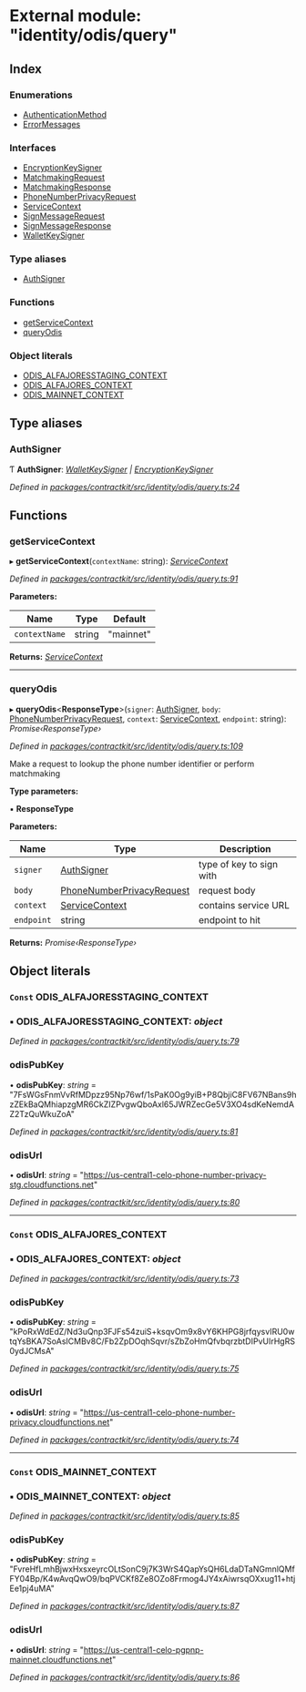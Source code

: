 # External module: "identity/odis/query"

## Index

### Enumerations

* [AuthenticationMethod](../enums/_identity_odis_query_.authenticationmethod.md)
* [ErrorMessages](../enums/_identity_odis_query_.errormessages.md)

### Interfaces

* [EncryptionKeySigner](../interfaces/_identity_odis_query_.encryptionkeysigner.md)
* [MatchmakingRequest](../interfaces/_identity_odis_query_.matchmakingrequest.md)
* [MatchmakingResponse](../interfaces/_identity_odis_query_.matchmakingresponse.md)
* [PhoneNumberPrivacyRequest](../interfaces/_identity_odis_query_.phonenumberprivacyrequest.md)
* [ServiceContext](../interfaces/_identity_odis_query_.servicecontext.md)
* [SignMessageRequest](../interfaces/_identity_odis_query_.signmessagerequest.md)
* [SignMessageResponse](../interfaces/_identity_odis_query_.signmessageresponse.md)
* [WalletKeySigner](../interfaces/_identity_odis_query_.walletkeysigner.md)

### Type aliases

* [AuthSigner](_identity_odis_query_.md#authsigner)

### Functions

* [getServiceContext](_identity_odis_query_.md#getservicecontext)
* [queryOdis](_identity_odis_query_.md#queryodis)

### Object literals

* [ODIS_ALFAJORESSTAGING_CONTEXT](_identity_odis_query_.md#const-odis_alfajoresstaging_context)
* [ODIS_ALFAJORES_CONTEXT](_identity_odis_query_.md#const-odis_alfajores_context)
* [ODIS_MAINNET_CONTEXT](_identity_odis_query_.md#const-odis_mainnet_context)

## Type aliases

###  AuthSigner

Ƭ **AuthSigner**: *[WalletKeySigner](../interfaces/_identity_odis_query_.walletkeysigner.md) | [EncryptionKeySigner](../interfaces/_identity_odis_query_.encryptionkeysigner.md)*

*Defined in [packages/contractkit/src/identity/odis/query.ts:24](https://github.com/celo-org/celo-monorepo/blob/master/packages/contractkit/src/identity/odis/query.ts#L24)*

## Functions

###  getServiceContext

▸ **getServiceContext**(`contextName`: string): *[ServiceContext](../interfaces/_identity_odis_query_.servicecontext.md)*

*Defined in [packages/contractkit/src/identity/odis/query.ts:91](https://github.com/celo-org/celo-monorepo/blob/master/packages/contractkit/src/identity/odis/query.ts#L91)*

**Parameters:**

Name | Type | Default |
------ | ------ | ------ |
`contextName` | string | "mainnet" |

**Returns:** *[ServiceContext](../interfaces/_identity_odis_query_.servicecontext.md)*

___

###  queryOdis

▸ **queryOdis**<**ResponseType**>(`signer`: [AuthSigner](_identity_odis_query_.md#authsigner), `body`: [PhoneNumberPrivacyRequest](../interfaces/_identity_odis_query_.phonenumberprivacyrequest.md), `context`: [ServiceContext](../interfaces/_identity_odis_query_.servicecontext.md), `endpoint`: string): *Promise‹ResponseType›*

*Defined in [packages/contractkit/src/identity/odis/query.ts:109](https://github.com/celo-org/celo-monorepo/blob/master/packages/contractkit/src/identity/odis/query.ts#L109)*

Make a request to lookup the phone number identifier or perform matchmaking

**Type parameters:**

▪ **ResponseType**

**Parameters:**

Name | Type | Description |
------ | ------ | ------ |
`signer` | [AuthSigner](_identity_odis_query_.md#authsigner) | type of key to sign with |
`body` | [PhoneNumberPrivacyRequest](../interfaces/_identity_odis_query_.phonenumberprivacyrequest.md) | request body |
`context` | [ServiceContext](../interfaces/_identity_odis_query_.servicecontext.md) | contains service URL |
`endpoint` | string | endpoint to hit  |

**Returns:** *Promise‹ResponseType›*

## Object literals

### `Const` ODIS_ALFAJORESSTAGING_CONTEXT

### ▪ **ODIS_ALFAJORESSTAGING_CONTEXT**: *object*

*Defined in [packages/contractkit/src/identity/odis/query.ts:79](https://github.com/celo-org/celo-monorepo/blob/master/packages/contractkit/src/identity/odis/query.ts#L79)*

###  odisPubKey

• **odisPubKey**: *string* = "7FsWGsFnmVvRfMDpzz95Np76wf/1sPaK0Og9yiB+P8QbjiC8FV67NBans9hzZEkBaQMhiapzgMR6CkZIZPvgwQboAxl65JWRZecGe5V3XO4sdKeNemdAZ2TzQuWkuZoA"

*Defined in [packages/contractkit/src/identity/odis/query.ts:81](https://github.com/celo-org/celo-monorepo/blob/master/packages/contractkit/src/identity/odis/query.ts#L81)*

###  odisUrl

• **odisUrl**: *string* = "https://us-central1-celo-phone-number-privacy-stg.cloudfunctions.net"

*Defined in [packages/contractkit/src/identity/odis/query.ts:80](https://github.com/celo-org/celo-monorepo/blob/master/packages/contractkit/src/identity/odis/query.ts#L80)*

___

### `Const` ODIS_ALFAJORES_CONTEXT

### ▪ **ODIS_ALFAJORES_CONTEXT**: *object*

*Defined in [packages/contractkit/src/identity/odis/query.ts:73](https://github.com/celo-org/celo-monorepo/blob/master/packages/contractkit/src/identity/odis/query.ts#L73)*

###  odisPubKey

• **odisPubKey**: *string* = "kPoRxWdEdZ/Nd3uQnp3FJFs54zuiS+ksqvOm9x8vY6KHPG8jrfqysvIRU0wtqYsBKA7SoAsICMBv8C/Fb2ZpDOqhSqvr/sZbZoHmQfvbqrzbtDIPvUIrHgRS0ydJCMsA"

*Defined in [packages/contractkit/src/identity/odis/query.ts:75](https://github.com/celo-org/celo-monorepo/blob/master/packages/contractkit/src/identity/odis/query.ts#L75)*

###  odisUrl

• **odisUrl**: *string* = "https://us-central1-celo-phone-number-privacy.cloudfunctions.net"

*Defined in [packages/contractkit/src/identity/odis/query.ts:74](https://github.com/celo-org/celo-monorepo/blob/master/packages/contractkit/src/identity/odis/query.ts#L74)*

___

### `Const` ODIS_MAINNET_CONTEXT

### ▪ **ODIS_MAINNET_CONTEXT**: *object*

*Defined in [packages/contractkit/src/identity/odis/query.ts:85](https://github.com/celo-org/celo-monorepo/blob/master/packages/contractkit/src/identity/odis/query.ts#L85)*

###  odisPubKey

• **odisPubKey**: *string* = "FvreHfLmhBjwxHxsxeyrcOLtSonC9j7K3WrS4QapYsQH6LdaDTaNGmnlQMfFY04Bp/K4wAvqQwO9/bqPVCKf8Ze8OZo8Frmog4JY4xAiwrsqOXxug11+htjEe1pj4uMA"

*Defined in [packages/contractkit/src/identity/odis/query.ts:87](https://github.com/celo-org/celo-monorepo/blob/master/packages/contractkit/src/identity/odis/query.ts#L87)*

###  odisUrl

• **odisUrl**: *string* = "https://us-central1-celo-pgpnp-mainnet.cloudfunctions.net"

*Defined in [packages/contractkit/src/identity/odis/query.ts:86](https://github.com/celo-org/celo-monorepo/blob/master/packages/contractkit/src/identity/odis/query.ts#L86)*
